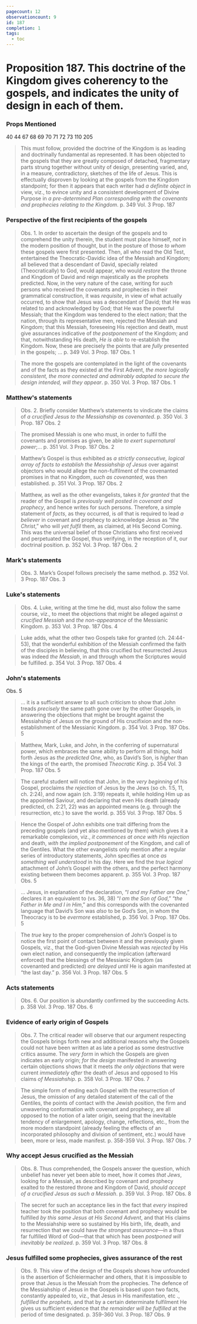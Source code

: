 ```yaml
---
pagecount: 12
observationcount: 9
id: 187
completion: 1
tags:
  - toc
---
```

# Proposition 187. This doctrine of the Kingdom gives coherency to the gospels, and indicates the unity of design in each of them.

### Props Mentioned
40 44 67 68 69 70 71 72 73 110 205

>This must follow, provided the doctrine of the Kingdom is as leading and doctrinally fundamental as represented. It has been objected to the gospels that they are greatly composed of detached, fragmentary parts strung together without unity of design, presenting varied, and, in a measure, contradictory, sketches of the life of Jesus. This is effectually disproven by looking at the gospels from the Kingdom standpoint; for then it appears that each writer had *a definite object* in view, viz., to evince unity and a consistent development of Divine Purpose in *a pre-determined Plan corresponding with the covenants and prophecies relating to the Kingdom*.
>p. 349 Vol. 3 Prop. 187
### Perspective of the first recipients of the gospels
>Obs. 1. In order to ascertain the design of the gospels and to comprehend the unity therein, the student must place himself, *not* in the modern position of thought, but in the posture of those *to whom* these gospels were first presented. Then, all who read the Old Test, entertained the Theocratic-Davidic idea of the Messiah and Kingdom; all believed that a descendant of David, specially related (Theocratically) to God, would appear, who would *restore* the throne and Kingdom of David and reign majestically as the prophets predicted. Now, in the very nature of the case, writing for *such* persons who received the covenants and prophecies in their grammatical construction, it was *requisite*, in view of what actually occurred, to show that Jesus was a descendant of David; that He was related to and acknowledged by God; that He was the powerful Messiah; that the Kingdom was tendered to the elect nation; that the nation, through its representative men, rejected the Messiah and Kingdom; that this Messiah, foreseeing His rejection and death, must give assurances indicative of *the postponement* of the Kingdom; and that, notwithstanding His death, *He is able* to re-establish the Kingdom. Now, these are precisely the points that are *fully* presented in the gospels; ...
>p. 349 Vol. 3 Prop. 187 Obs. 1

>The more the gospels are contemplated in the light of the covenants and of the facts as they existed at the First Advent, *the more logically consistent, the more connected and admirably adapted to secure the design intended, will they appear*.
>p. 350 Vol. 3 Prop. 187 Obs. 1
### Matthew's statements
>Obs. 2. Briefly consider Matthew’s statements to vindicate the claims of *a crucified Jesus to the Messiahship as covenanted*.
>p. 350 Vol. 3 Prop. 187 Obs. 2

>The promised Messiah is one who must, in order to fulfil the covenants and promises as given, be able *to exert supernatural power*;...
>p. 351 Vol. 3 Prop. 187 Obs. 2

>Matthew’s Gospel is thus exhibited as *a strictly consecutive, logical array of facts to establish the Messiahship of Jesus* over against objectors who would allege the non-fulfilment of the covenanted promises in that no Kingdom, *such as covenanted*, was then established.
>p. 351 Vol. 3 Prop. 187 Obs. 2

>Matthew, as well as the other evangelists, takes it *for granted* that the reader of the Gospel is *previously well posted in covenant and prophecy*, and hence writes for such persons. Therefore, a simple statement of *facts*, as they occurred, is *all* that is required to lead *a believer* in covenant and prophecy to acknowledge Jesus as “*the Christ*,” who will *yet fulfil* them, as claimed, at His Second Coming. This was the universal belief of those Christians who first received and perpetuated the Gospel, thus verifying, in the reception of it, our doctrinal position.
>p. 352 Vol. 3 Prop. 187 Obs. 2
### Mark's statements
>Obs. 3. Mark’s Gospel follows precisely the same method.
>p. 352 Vol. 3 Prop. 187 Obs. 3
### Luke's statements
>Obs. 4. Luke, writing at the time he did, must also follow the same course, viz., to meet the objections that might be alleged against *a crucified Messiah* and *the non-appearance* of the Messianic Kingdom.
>p. 353 Vol. 3 Prop. 187 Obs. 4

>Luke adds, what the other two Gospels take for granted (ch. 24:44-53), that the wonderful exhibition of the Messiah confirmed the faith of the disciples in believing, that this crucified but resurrected Jesus was indeed *the Messiah*, in and through whom the Scriptures would be fulfilled.
>p. 354 Vol. 3 Prop. 187 Obs. 4
### John's statements
Obs. 5
>... it is a sufficient answer to all such criticism to show that John treads *precisely* the same path gone over by the other Gospels, in answering the objections that might be brought against the Messiahship of Jesus on the ground of His crucifixion and the non-establishment of the Messianic Kingdom.
>p. 354 Vol. 3 Prop. 187 Obs. 5

>Matthew, Mark, Luke, and John, in the conferring of supernatural power, which embraces the same ability to perform all things, hold forth Jesus as *the predicted One*, who, as David’s Son, is *higher* than the kings of the earth, the promised *Theocratic King*.
>p. 354 Vol. 3 Prop. 187 Obs. 5

>The careful student will notice that John, in the *very beginning* of his Gospel, proclaims *the rejection* of Jesus by the Jews (so ch. 1:5, 11, ch. 2:24), and now again (ch. 3:19) repeats it, while holding Him up as the appointed Saviour, and declaring that even His death (already predicted, ch. 2:21, 22) was an appointed means (e.g. through the resurrection, etc.) to save the world.
>p. 355 Vol. 3 Prop. 187 Obs. 5

>Hence the Gospel of John exhibits one trait differing from the preceding gospels (and yet also mentioned by them) which gives it a remarkable complexion, viz., *it commences at once with His rejection* and death, *with the implied postponement* of the Kingdom, and call of the Gentiles. What the other evangelists only mention after a regular series of introductory statements, John specifies at once *as something well understood* in his day. Here we find the *true logical* attachment of John’s Gospel *with* the others, and the perfect harmony existing between them becomes apparent.
>p. 355 Vol. 3 Prop. 187 Obs. 5

>... Jesus, in explanation of the declaration, “*I and my Father are One*,” declares it an equivalent to (vs. 36, 38) “*I am the Son of God*,” “*the Father in Me and I in Him*,” and this corresponds with the covenanted language that David’s Son was *also* to be God’s Son, in whom the Theocracy is to be *evermore* established,
>p. 356 Vol. 3 Prop. 187 Obs. 5

>The *true* key to the proper comprehension of John’s Gospel is to notice the first point of contact between it and the previously given Gospels, viz., that the God-given Divine Messiah was *rejected* by His own elect nation, and consequently the implication (afterward enforced) that the blessings of the Messianic Kingdom (as covenanted and predicted) *are delayed until* He is again manifested at “the last day.”
>p. 356 Vol. 3 Prop. 187 Obs. 5
### Acts statements
>Obs. 6. Our position is abundantly confirmed by the succeeding Acts.
>p. 358 Vol. 3 Prop. 187 Obs. 6
### Evidence of early origin of Gospels
>Obs. 7. The critical reader will observe that our argument respecting the Gospels brings forth new and additional reasons why the Gospels could not have been written at as late a period as some destructive critics assume. The *very form* in which the Gospels are given indicates an early origin; *for the design* manifested in answering certain objections shows that it meets *the only objections* that were current *immediately after* the death of Jesus and opposed to His claims *of Messiahship*.
>p. 358 Vol. 3 Prop. 187 Obs. 7

>The simple form of ending each Gospel with the resurrection of Jesus, the omission of any detailed statement of the call of the Gentiles, the points of contact with the Jewish position, the firm and unwavering conformation *with* covenant and prophecy, are all opposed to the notion of a later origin, seeing that the inevitable tendency of enlargement, apology, change, reflections, etc., from the more modern standpoint (already feeling the effects of an incorporated philosophy and division of sentiment, etc.) would have been, more or less, made manifest.
>p. 358-359 Vol. 3 Prop. 187 Obs. 7
### Why accept Jesus crucified as the Messiah
>Obs. 8. Thus comprehended, the Gospels answer the question, which unbelief has never yet been able to meet, how it comes *that Jews*, looking for a Messiah, as described by covenant and prophecy exalted to the restored throne and Kingdom of David, *should accept of a crucified Jesus as such a Messiah*.
>p. 359 Vol. 3 Prop. 187 Obs. 8

>The secret for such an acceptance lies in the fact that *every* inspired teacher took the position that both covenant and prophecy would be fulfilled *by this same Jesus at His Second Advent*, and that His claims to the Messiahship were so sustained by His birth, life, death, and resurrection that we could have *the strongest assurance*—in a thus far fulfilled Word of God—that that which has been *postponed will inevitably be realized*.
>p. 359 Vol. 3 Prop. 187 Obs. 8
### Jesus fulfilled some prophecies, gives assurance of the rest
>Obs. 9. This view of the design of the Gospels shows how unfounded is the assertion of Schleiermacher and others, that it is impossible to prove that Jesus is the Messiah from the prophecies. The defence of the Messiahship of Jesus in the Gospels is based upon two facts, constantly appealed to, viz., that Jesus in His manifestation, etc ., *fulfilled the prophets*, and that by a certain determinate fulfilment He gives us sufficient evidence that *the remainder will be fulfilled* at the period of time designated.
>p. 359-360 Vol. 3 Prop. 187 Obs. 9